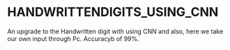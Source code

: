 # HANDWRITTENDIGITS_USING_CNN

An upgrade to the Handwritten digit with using CNN and also, here we take our own input through Pc.
Accuracyb of 99%.
